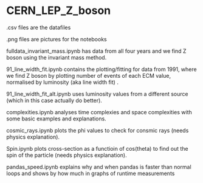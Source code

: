 # CERN_LEP_Z_boson

.csv files are the datafiles

.png files are pictures for the notebooks

fulldata_invariant_mass.ipynb has data from all four years and we find Z boson using the invariant mass method.

91_line_width_fit.ipynb contains the plotting/fitting for data from 1991, where we find Z boson by plotting number of events of each ECM value, normalised by luminosity (aka line width fit) .

91_line_width_fit_alt.ipynb uses luminosity values from a different source (which in this case actually do better).

complexities.ipynb analyses time complexies and space complexities with some basic examples and explanations.

cosmic_rays.ipynb plots the phi values to check for consmic rays (needs physics explanation).

Spin.ipynb plots cross-section as a functioin of cos(theta) to find out the spin of the particle (needs physics explanation).

pandas_speed.ipynb explains why and when pandas is faster than normal loops and shows by how much in graphs of runtime measurements

